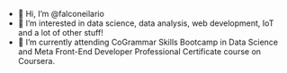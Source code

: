 - 👋 Hi, I’m @falconeilario
- 👀 I’m interested in data science, data analysis, web development, IoT and a lot of other stuff!
- 🌱 I’m currently attending CoGrammar Skills Bootcamp in Data Science and Meta Front-End Developer Professional Certificate course on Coursera.
<!--- - 💞️ I’m looking to collaborate on 
- 📫 How to reach me ...
--->
<!---
falconeilario/falconeilario is a ✨ special ✨ repository because its `README.md` (this file) appears on your GitHub profile.
You can click the Preview link to take a look at your changes.
--->
